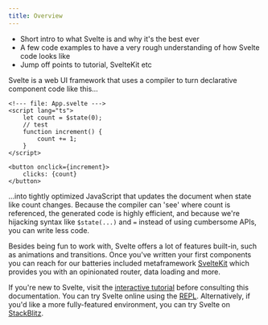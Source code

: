 ```yaml
---
title: Overview
---
```


- Short intro to what Svelte is and why it's the best ever
- A few code examples to have a very rough understanding of how Svelte code looks like
- Jump off points to tutorial, SvelteKit etc

Svelte is a web UI framework that uses a compiler to turn declarative component code like this...

```svelte
<!--- file: App.svelte --->
<script lang="ts">
	let count = $state(0);
	// test
	function increment() {
		count += 1;
	}
</script>

<button onclick={increment}>
	clicks: {count}
</button>
```

...into tightly optimized JavaScript that updates the document when state like count changes. Because the compiler can 'see' where count is referenced, the generated code is highly efficient, and because we're hijacking syntax like `$state(...)` and `=` instead of using cumbersome APIs, you can write less code.

Besides being fun to work with, Svelte offers a lot of features built-in, such as animations and transitions. Once you've written your first components you can reach for our batteries included metaframework [SvelteKit](../kit) which provides you with an opinionated router, data loading and more.

If you're new to Svelte, visit the [interactive tutorial](/tutorial) before consulting this documentation. You can try Svelte online using the [REPL](/repl). Alternatively, if you'd like a more fully-featured environment, you can try Svelte on [StackBlitz](https://sveltekit.new).
